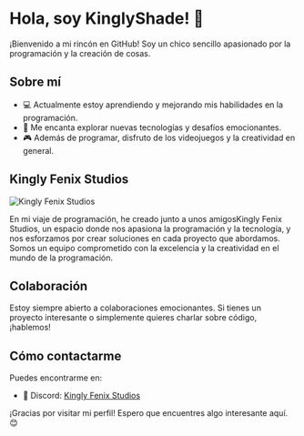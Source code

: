 # Hola, soy KinglyShade! 👋

¡Bienvenido a mi rincón en GitHub! Soy un chico sencillo apasionado por la programación y la creación de cosas.

## Sobre mí

- 💻 Actualmente estoy aprendiendo y mejorando mis habilidades en la programación.
- 🚀 Me encanta explorar nuevas tecnologías y desafíos emocionantes.
- 🎮 Además de programar, disfruto de los videojuegos y la creatividad en general.

## Kingly Fenix Studios

![Kingly Fenix Studios](https://imgur.com/Ee9SrkQ)  <!-- Reemplaza "url_de_la_imagen" con la URL de tu imagen -->

En mi viaje de programación, he creado junto a unos amigosKingly Fenix Studios, un espacio donde nos apasiona la programación y la tecnología, y nos esforzamos por crear soluciones en cada proyecto que abordamos. Somos un equipo comprometido con la excelencia y la creatividad en el mundo de la programación.

## Colaboración

Estoy siempre abierto a colaboraciones emocionantes. Si tienes un proyecto interesante o simplemente quieres charlar sobre código, ¡hablemos!

## Cómo contactarme

Puedes encontrarme en:

- 📧 Discord: [Kingly Fenix Studios](https://discord.gg/QSS2U7p7fc)


¡Gracias por visitar mi perfil! Espero que encuentres algo interesante aquí. 😊
